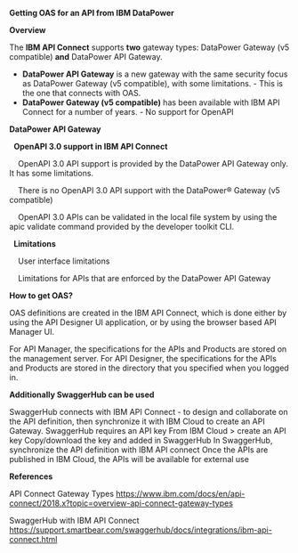 
**Getting OAS for an API from IBM DataPower**

**Overview**

The **IBM API Connect** supports **two** gateway types: DataPower Gateway (v5 compatible) **and** DataPower API Gateway.
- **DataPower API Gateway** is a new gateway with the same security focus as DataPower Gateway (v5 compatible), with some limitations. - This is the one that connects with OAS.
- **DataPower Gateway (v5 compatible)** has been available with IBM API Connect for a number of years.  - No support for OpenAPI

**DataPower API Gateway**

&nbsp;&nbsp;**OpenAPI 3.0 support in IBM API Connect**

&nbsp;&nbsp;&nbsp;&nbsp;OpenAPI 3.0 API support is provided by the DataPower API Gateway only. It has some limitations.

&nbsp;&nbsp;&nbsp;&nbsp;There is no OpenAPI 3.0 API support with the DataPower® Gateway (v5 compatible)

&nbsp;&nbsp;&nbsp;&nbsp;OpenAPI 3.0 APIs can be validated in the local file system by using the apic validate command provided by the developer toolkit CLI.  

&nbsp;&nbsp;**Limitations**

&nbsp;&nbsp;&nbsp;&nbsp;User interface limitations

&nbsp;&nbsp;&nbsp;&nbsp;Limitations for APIs that are enforced by the DataPower API Gateway

**How to get OAS?**

OAS definitions are created in the IBM API Connect, which is done either by using the API Designer UI application, or by using the browser based API Manager UI.

For API Manager, the specifications for the APIs and Products are stored on the management server.
For API Designer, the specifications for the APIs and Products are stored in the directory that you specified when you logged in. 

**Additionally SwaggerHub can be used**

SwaggerHub connects with IBM API Connect - to design and collaborate on the API definition, then synchronize it with IBM Cloud to create an API Gateway.
SwaggerHub requires an API key 
From IBM Cloud > create an API key
Copy/download the key and added in SwaggerHub
In SwaggerHub, synchronize the API definition with IBM API connect
Once the APIs are published in IBM Cloud, the APIs will be available for external use

**References**

API Connect Gateway Types
https://www.ibm.com/docs/en/api-connect/2018.x?topic=overview-api-connect-gateway-types

SwaggerHub with IBM API Connect 
https://support.smartbear.com/swaggerhub/docs/integrations/ibm-api-connect.html

